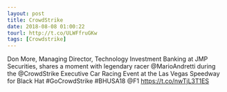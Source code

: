 ```yaml
---
layout: post
title: CrowdStrike
date: 2018-08-08 01:00:22
tourl: http://t.co/ULWFfruGKw
tags: [Crowdstrike]
---
```

Don More, Managing Director, Technology Investment Banking at JMP Securities, shares a moment  with legendary racer @MarioAndretti during the @CrowdStrike Executive Car Racing Event at the Las Vegas Speedway for Black Hat #GoCrowdStrike #BHUSA18 @F1 https://t.co/nwTjL3T1ES
